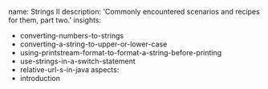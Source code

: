 name: Strings II
description: 'Commonly encountered scenarios and recipes for them, part two.'
insights:
  - converting-numbers-to-strings
  - converting-a-string-to-upper-or-lower-case
  - using-printstream-format-to-format-a-string-before-printing
  - use-strings-in-a-switch-statement
  - relative-url-s-in-java
aspects:
  - introduction
 
